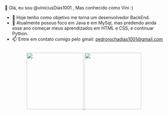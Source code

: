  👋 Olá, eu sou  @viniciusDias1001 , Mas conhecido como  Vini :)
 - 👀 Hoje tenho como objetivo me torna um desenvolvedor BackEnd.  
 - 🌱 Atualmente possuo foco em Java e em MySql, mas predendo ainda esse ano começar meus aprendizados em HTML e CSS, e continuar Python.
 - 📫 Entre em contato comigo pelo gmail: pedrorochadias1001@gmail.com

## 

<div align="center">
  <a href="https://github.com/rafaballerini">
  <img height="180em" src="https://github-readme-stats.vercel.app/api?username=viniciusDias1001&show_icons=true&theme=dracula&include_all_commits=true&count_private=true"/>
  <img height="180em" src="https://github-readme-stats.vercel.app/api/top-langs/?username=viniciusDias1001&layout=compact&langs_count=7&theme=dark"/>
</div>
